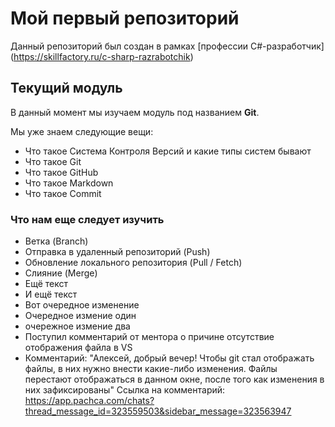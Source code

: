 # Мой первый репозиторий

Данный репозиторий был создан в рамках [профессии C#-разработчик] (https://skillfactory.ru/c-sharp-razrabotchik)

## Текущий модуль
В данный момент мы изучаем модуль под названием **Git**.

Мы уже знаем следующие вещи:
* Что такое Система Контроля Версий и какие типы систем бывают
* Что такое Git
* Что такое GitHub
* Что такое Markdown
* Что такое Commit 

### Что нам еще следует изучить
* Ветка (Branch)
* Отправка в удаленный репозиторий (Push)
* Обновление локального репозитория (Pull / Fetch)
* Слияние (Merge)
* Ещё текст
* И ещё текст
* Вот очередное изменение 
* Очередное измение один
* очережное измение два
* Поступил комментарий от ментора о причине отсутствие отображения файла в VS
* Комментарий: "Алексей, добрый вечер!
Чтобы git стал отображать файлы, в них нужно внести какие-либо изменения.
Файлы перестают отображаться в данном окне, после того как изменения в них зафиксированы"
Ссылка на комментарий: https://app.pachca.com/chats?thread_message_id=323559503&sidebar_message=323563947
